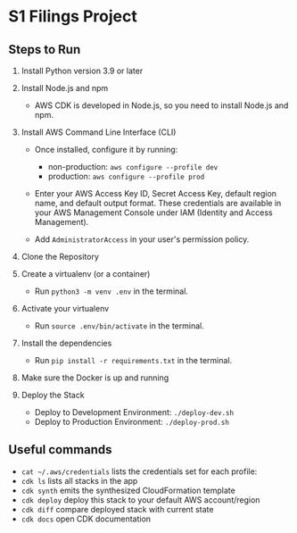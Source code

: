 
# S1 Filings Project

## Steps to Run

1. Install Python version 3.9 or later

2. Install Node.js and npm
    - AWS CDK is developed in Node.js, so you need to install Node.js and npm.

3. Install AWS Command Line Interface (CLI)
    - Once installed, configure it by running:
        - non-production: `aws configure --profile dev`
        -  production: `aws configure --profile prod`
        
    - Enter your AWS Access Key ID, Secret Access Key, default region name, and default output format. These credentials are available in your AWS Management Console under IAM (Identity and Access Management).
    - Add `AdministratorAccess` in your user's permission policy.
    

4. Clone the Repository

5. Create a virtualenv (or a container)
    - Run `python3 -m venv .env` in the terminal.

6. Activate your virtualenv
    - Run `source .env/bin/activate` in the terminal.

7. Install the dependencies 
    - Run `pip install -r requirements.txt` in the terminal.

8. Make sure the Docker is up and running

9. Deploy the Stack
    - Deploy to Development Environment: `./deploy-dev.sh`
    - Deploy to Production Environment: `./deploy-prod.sh`




## Useful commands

 * `cat ~/.aws/credentials`  lists the credentials set for each profile:
 * `cdk ls`          lists all stacks in the app
 * `cdk synth`       emits the synthesized CloudFormation template
 * `cdk deploy`      deploy this stack to your default AWS account/region
 * `cdk diff`        compare deployed stack with current state
 * `cdk docs`        open CDK documentation

